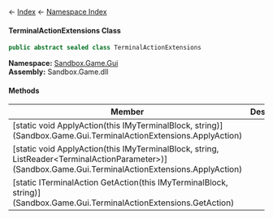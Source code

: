 ← [Index](Api-Index) ← [Namespace Index](Namespace-Index)

#### TerminalActionExtensions Class

```csharp
public abstract sealed class TerminalActionExtensions
```

**Namespace:** [Sandbox.Game.Gui](Sandbox.Game.Gui)  
**Assembly:** Sandbox.Game.dll

#### Methods

|Member|Description|
|---|---|
|\[static void ApplyAction(this IMyTerminalBlock, string)](Sandbox.Game.Gui.TerminalActionExtensions.ApplyAction)||
|\[static void ApplyAction(this IMyTerminalBlock, string, ListReader\<TerminalActionParameter>)](Sandbox.Game.Gui.TerminalActionExtensions.ApplyAction)||
|\[static ITerminalAction GetAction(this IMyTerminalBlock, string)](Sandbox.Game.Gui.TerminalActionExtensions.GetAction)||

